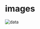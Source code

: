 # images
  ![data](https://github.com/jaghant/images/assets/108980892/d92bb3a7-11d9-4871-8b8d-f54d0a0dc555)
  
